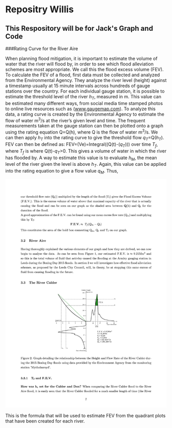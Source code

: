 # Repositry Willis

## This Respository will be for Jack's Graph and Code

###Rating Curve for the River Aire

When planning flood mitigation, it is important to estimate the volume of water that the river will flood by, in order to see which flood alleviation schemes are most appropriate. We call this the flood excess volume (FEV). To calculate the FEV of a flood, first data must be collected and analyzed from the Environmental Agency. They analyze the river level (height) against a timestamp usually at 15 minute intervals across hundreds of gauge stations over the country. For each individual gauge station, it is possible to estimate the threshold level of the river *h<sub>T</sub>*, measured in m. This value can be estimated many different ways, from social media time stamped photos to online live resources such as (www.gaugemap.com). To analyze this data, a rating curve is created by the Environmental Agency to estimate the flow of water m<sup>3</sup>/s at the river’s given level and time. The frequent measurements taken at the gauge station can then be plotted onto a graph using the rating equation Q=Q(h), where Q is the flow of water m<sup>3</sup>/s. We can then apply *h<sub>T</sub>* into the rating curve to give the threshold flow *q<sub>T</sub>*=Q(*h<sub>T</sub>*). FEV can then be defined as: FEV=(Ve)=Integral((Q(t)-(*q<sub>T</sub>*))) over time *T<sub>f</sub>*, where *T<sub>f</sub>* is where Q(t)-*q<sub>T</sub>*>0. This gives a volume of water in which the river has flooded by. A way to estimate this value is to evaluate *h<sub>M</sub>*, the mean level of the river given the level is above *h<sub>T</sub>*. Again, this value can be applied into the rating equation to give a flow value *q<sub>M</sub>*. Thus,

![FEV eqn.png](https://github.com/Rivers-Project-2018/Jack-Willis/blob/master/FEV%20equ.png)

This is the formula that will be used to estimate FEV from the quadrant plots that have been created for each river.


